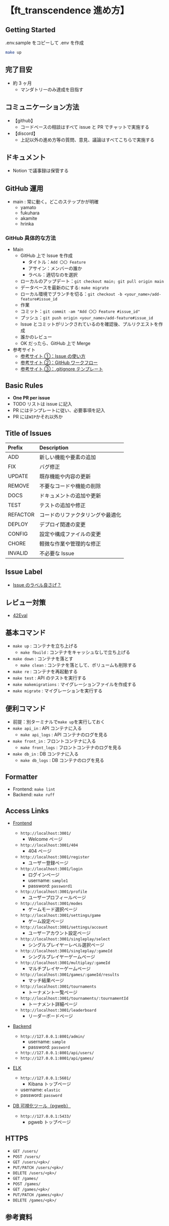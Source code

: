 # 【ft_transcendence 進め方】

## Getting Started

.env.sample をコピーして .env を作成

```bash
make up
```

## 完了目安

- 約 3 ヶ月
  - マンダトリーのみ達成を目指す

## コミュニケーション方法

- 【github】
  - コードベースの相談はすべて issue と PR でチャットで実施する
- 【discord】
  - 上記以外の進め方等の質問、意見、議論はすべてこちらで実施する

## ドキュメント

- Notion で議事録は保管する

## GitHub 運用

- main : 常に動く。どこのステップかが明確
  - yamato
  - fukuhara
  - akamite
  - hrinka

### GitHub 具体的な方法

- Main
  - GitHub 上で Issue を作成
    - タイトル：`Add 〇〇 Feature`
    - アサイン：メンバーの誰か
    - ラベル：適切なのを選択
  - ローカルのアップデート：`git checkout main; git pull origin main`
  - データベースを最新のにする: `make migrate`
  - ローカル環境でブランチを切る：`git checkout -b <your_name>/add-feature#issue_id`
  - 作業
  - コミット：`git commit -am "Add 〇〇 Feature #issue_id"`
  - プッシュ：`git push origin <your_name>/add-feature#issue_id`
  - Issue とコミットがリンクされているのを確認後、プルリクエストを作成
  - 誰かのレビュー
  - OK だったら、GitHub 上で Merge
- 参考サイト
  - [参考サイト ①：Issue の使い方](https://qiita.com/tkmd35/items/9612c03dc60b1c516969)
  - [参考サイト ②：GitHub ワークフロー](https://www.atlassian.com/ja/git/tutorials/comparing-workflows/gitflow-workflow)
  - [参考サイト ③：.gitignore テンプレート](https://github.com/github/gitignore)

## Basic Rules

- **One PR per issue**
- TODO リストは issue に記入
- PR にはテンプレートに従い、必要事項を記入
- PR には`WIP`かそれ以外か

## Title of Issues

| Prefix   | Description                      |
| :------- | :------------------------------- |
| ADD      | 新しい機能や要素の追加           |
| FIX      | バグ修正                         |
| UPDATE   | 既存機能や内容の更新             |
| REMOVE   | 不要なコードや機能の削除         |
| DOCS     | ドキュメントの追加や更新         |
| TEST     | テストの追加や修正               |
| REFACTOR | コードのリファクタリングや最適化 |
| DEPLOY   | デプロイ関連の変更               |
| CONFIG   | 設定や構成ファイルの変更         |
| CHORE    | 軽微な作業や管理的な修正         |
| INVALID  | 不必要な Issue                   |

## Issue Label

- [Issue のラベル良さげ？](https://qiita.com/shun_tak/items/d363b7c5d9e8fa19dc6b)

## レビュー対策

- [42Eval](https://42evals.me/Cursus/)

## 基本コマンド

- `make up` : コンテナを立ち上げる
  - `make fbuild` : コンテナをキャッシュなしで立ち上げる
- `make down` : コンテナを落とす
  - `make clean` : コンテナを落として、ボリュームも削除する
- `make re` : コンテナを再起動する
- `make test` : API のテストを実行する
- `make makemigrations` : マイグレーションファイルを作成する
- `make migrate` : マイグレーションを実行する

## 便利コマンド

- 前提：別ターミナルで`make up`を実行しておく
- `make api_in` : API コンテナに入る
  - `make api_logs` : API コンテナのログを見る
- `make front_in` : フロントコンテナに入る
  - `make front_logs` : フロントコンテナのログを見る
- `make db_in` : DB コンテナに入る
  - `make db_logs` : DB コンテナのログを見る

## Formatter

- Frontend: `make lint`
- Backend: `make ruff`

## Access Links

- [Frontend](http://127.0.0.1:3001)
  - `http://localhost:3001/`
    - Welcome ページ
  - `http://localhost:3001/404`
    - 404 ページ
  - `http://localhost:3001/register`
    - ユーザー登録ページ
  - `http://localhost:3001/login`
    - ログインページ
    - username: `sample1`
    - password: `password1`
  - `http://localhost:3001/profile`
    - ユーザープロフィールページ
  - `http://localhost:3001/modes`
    - ゲームモード選択ページ
  - `http://localhost:3001/settings/game`
    - ゲーム設定ページ
  - `http://localhost:3001/settings/account`
    - ユーザーアカウント設定ページ
  - `http://localhost:3001/singleplay/select`
    - シングルプレイヤーレベル選択ページ
  - `http://localhost:3001/singleplay/:gameId`
    - シングルプレイヤーゲームページ
  - `http://localhost:3001/multiplay/:gameId`
    - マルチプレイヤーゲームページ
  - `http://localhost:3001/games/:gameId/results`
    - マッチ結果ページ
  - `http://localhost:3001/tournaments`
    - トーナメント一覧ページ
  - `http://localhost:3001/tournaments/:tournamentId`
    - トーナメント詳細ページ
  - `http://localhost:3001/leaderboard`
    - リーダーボードページ
- [Backend](http://127.0.0.1:8001/)

  - `http://127.0.0.1:8001/admin/`
    - username: `sample`
    - password: `password`
  - `http://127.0.0.1:8001/api/users/`
  - `http://127.0.0.1:8001/api/games/`

- [ELK](http://127.0.0.1:5601/)

  - `http://127.0.0.1:5601/`
    - Kibana トップページ
  - username: `elastic`
  - password: `password`

- [DB 可視化ツール（pgweb）](http://127.0.0.1:5433/)
  - `http://127.0.0.1:5433/`
    - pgweb トップページ

## HTTPS

- `GET /users/`
- `POST /users/`
- `GET /users/<pk>/`
- `PUT/PATCH /users/<pk>/`
- `DELETE /users/<pk>/`
- `GET /games/`
- `POST /games/`
- `GET /games/<pk>/`
- `PUT/PATCH /games/<pk>/`
- `DELETE /games/<pk>/`

## 参考資料
